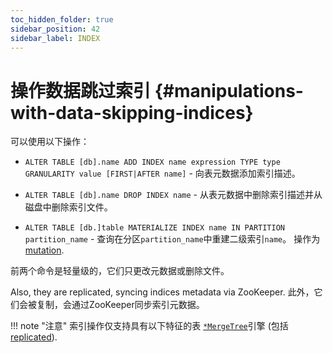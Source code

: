 ```yaml
---
toc_hidden_folder: true
sidebar_position: 42
sidebar_label: INDEX
---
```


# 操作数据跳过索引 {#manipulations-with-data-skipping-indices}

可以使用以下操作：

-   `ALTER TABLE [db].name ADD INDEX name expression TYPE type GRANULARITY value [FIRST|AFTER name]` - 向表元数据添加索引描述。

-   `ALTER TABLE [db].name DROP INDEX name` - 从表元数据中删除索引描述并从磁盘中删除索引文件。

-   `ALTER TABLE [db.]table MATERIALIZE INDEX name IN PARTITION partition_name` - 查询在分区`partition_name`中重建二级索引`name`。 操作为[mutation](../../../../sql-reference/statements/alter/index.md#mutations).

前两个命令是轻量级的，它们只更改元数据或删除文件。

Also, they are replicated, syncing indices metadata via ZooKeeper.
此外，它们会被复制，会通过ZooKeeper同步索引元数据。

!!! note "注意"
    索引操作仅支持具有以下特征的表 [`*MergeTree`](../../../../engines/table-engines/mergetree-family/mergetree.md)引擎 (包括[replicated](../../../../engines/table-engines/mergetree-family/replication.md)).
